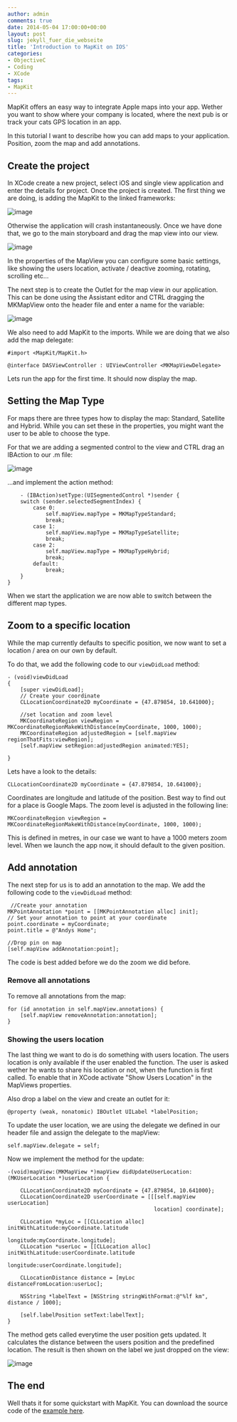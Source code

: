 ```yaml
---
author: admin
comments: true
date: 2014-05-04 17:00:00+00:00
layout: post
slug: jekyll_fuer_die_webseite
title: 'Introduction to MapKit on IOS'
categories:
- ObjectiveC
- Coding
- XCode
tags:
- MapKit
---
```


MapKit offers an easy way to integrate Apple maps into your app. Wether you want to show where your company is located, where the next pub is or track your cats GPS location in an app.

In this tutorial I want to describe how you can add maps to your application. Position, zoom the map and add annotations. 

## Create the project

In XCode create a new project, select iOS and single view application and enter the details for project. Once the project is created. The first thing we are doing, is adding the MapKit to the linked frameworks:

![image](https://andydunkel.net/assets/uploads/2014/05/mapkit/mapkit_1.png)

Otherwise the application will crash instantaneously. Once we have done that, we go to the main storyboard and drag the map view into our view.

![image](https://andydunkel.net/assets/uploads/2014/05/mapkit/mapkit_2.png)

In the properties of the MapView you can configure some basic settings, like showing the users location, activate / deactive zooming, rotating, scrolling etc...

The next step is to create the Outlet for the map view in our application. This can be done using the Assistant editor and CTRL dragging the MKMapView onto the header file and enter a name for the variable:

![image](https://andydunkel.net/assets/uploads/2014/05/mapkit/mapkit_3.png)

We also need to add MapKit to the imports. While we are doing that we also add the map delegate:

	#import <MapKit/MapKit.h>

	@interface DASViewController : UIViewController <MKMapViewDelegate>

Lets run the app for the first time. It should now display the map.

## Setting the Map Type

For maps there are three types how to display the map: Standard, Satellite and Hybrid. While you can set these in the properties, you might want the user to be able to choose the type.

For that we are adding a segmented control to the view and CTRL drag an IBAction to our .m file:

![image](https://andydunkel.net/assets/uploads/2014/05/mapkit/mapkit_4.png)

...and implement the action method:

		- (IBAction)setType:(UISegmentedControl *)sender {
	    switch (sender.selectedSegmentIndex) {
	        case 0:
	            self.mapView.mapType = MKMapTypeStandard;
	            break;
	        case 1:
	            self.mapView.mapType = MKMapTypeSatellite;
	            break;
	        case 2:
	            self.mapView.mapType = MKMapTypeHybrid;
	            break;
	        default:
	            break;
	    }
	}
	
When we start the application we are now able to switch between the different map types.


## Zoom to a specific location

While the map currently defaults to specific position, we now want to set a location / area on our own by default.

To do that, we add the following code to our <code>viewDidLoad</code> method:

	- (void)viewDidLoad
	{
	    [super viewDidLoad];
	    // Create your coordinate
	    CLLocationCoordinate2D myCoordinate = {47.879854, 10.641000};
	    
	    //set location and zoom level
	    MKCoordinateRegion viewRegion = MKCoordinateRegionMakeWithDistance(myCoordinate, 1000, 1000);
	    MKCoordinateRegion adjustedRegion = [self.mapView regionThatFits:viewRegion];
	    [self.mapView setRegion:adjustedRegion animated:YES];
	    
	}
	
Lets have a look to the details:

	CLLocationCoordinate2D myCoordinate = {47.879854, 10.641000};
	
Coordinates are longitude and latitude of the position. Best way to find out for a place is Google Maps. The zoom level is adjusted in the following line:

	MKCoordinateRegion viewRegion = MKCoordinateRegionMakeWithDistance(myCoordinate, 1000, 1000);
	
This is defined in metres, in our case we want to have a 1000 meters zoom level. When we launch the app now, it should default to the given position.


## Add annotation

The next step for us is to add an annotation to the map. We add the following code to the <code>viewDidLoad</code> method:

	 //Create your annotation
    MKPointAnnotation *point = [[MKPointAnnotation alloc] init];
    // Set your annotation to point at your coordinate
    point.coordinate = myCoordinate;
    point.title = @"Andys Home";
    
    //Drop pin on map
    [self.mapView addAnnotation:point];
    
The code is best added before we do the zoom we did before.
    
### Remove all annotations

To remove all annotations from the map:

    for (id annotation in self.mapView.annotations) {
        [self.mapView removeAnnotation:annotation];
    }
    
### Showing the users location

The last thing we want to do is do something with users location. The users location is only available if the user enabled the function. The user is asked wether he wants to share his location or not, when the function is first called. To enable that in XCode activate "Show Users Location" in the MapViews properties.

Also drop a label on the view and create an outlet for it:

	@property (weak, nonatomic) IBOutlet UILabel *labelPosition;

To update the user location, we are using the delegate we defined in our header file and assign the delegate to the mapView:

	self.mapView.delegate = self;
	
Now we implement the method for the update:

	-(void)mapView:(MKMapView *)mapView didUpdateUserLocation:(MKUserLocation *)userLocation {
	    
	    CLLocationCoordinate2D myCoordinate = {47.879854, 10.641000};
	    CLLocationCoordinate2D userCoordinate = [[[self.mapView userLocation]
	                                              location] coordinate];
	    
	    CLLocation *myLoc = [[CLLocation alloc] initWithLatitude:myCoordinate.latitude
	                                                   longitude:myCoordinate.longitude];
	    CLLocation *userLoc = [[CLLocation alloc] initWithLatitude:userCoordinate.latitude
	                                                     longitude:userCoordinate.longitude];
	    
	    CLLocationDistance distance = [myLoc distanceFromLocation:userLoc];
	    
	    NSString *labelText = [NSString stringWithFormat:@"%lf km", distance / 1000];
	    
	    [self.labelPosition setText:labelText];
	}

The method gets called everytime the user position gets updated. It calculates the distance between the users position and the predefined location. The result is then shown on the label we just dropped on the view:

![image](https://andydunkel.net/assets/uploads/2014/05/mapkit/mapkit_5.png)

## The end

Well thats it for some quickstart with MapKit. You can download the source code of the [example here](https://andydunkel.net/assets/uploads/2014/05/mapkit/MapKitExample.zip).


